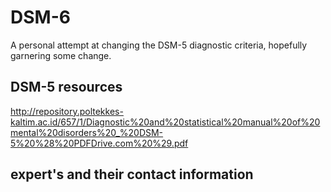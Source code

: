 # DSM-6
A personal attempt at changing the DSM-5 diagnostic criteria, hopefully garnering some change.

## DSM-5 resources
http://repository.poltekkes-kaltim.ac.id/657/1/Diagnostic%20and%20statistical%20manual%20of%20mental%20disorders%20_%20DSM-5%20%28%20PDFDrive.com%20%29.pdf

## expert's and their contact information
